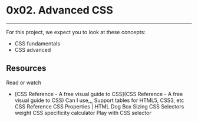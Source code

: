 # 0x02. Advanced CSS
---
For this project, we expect you to look at these concepts:
* CSS fundamentals
* CSS advanced

## Resources
Read or watch
* [CSS Reference - A free visual guide to CSS](CSS Reference - A free visual guide to CSS)
Can I use,,, Support tables for HTML5, CSS3, etc
CSS Reference
CSS Properties | HTML Dog
Box Sizing
CSS Selectors weight
CSS specificity calculator
Play with CSS selector

